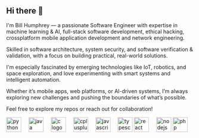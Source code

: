 ## Hi there 👋

I'm Bill Humphrey — a passionate Software Engineer with expertise in machine learning & AI, full-stack software development, ethical hacking, crossplatform mobile application development and network engineering.

Skilled in software architecture, system security, and software verification & validation, with a focus on building practical, real-world solutions.

I'm especially fascinated by emerging technologies like IoT, robotics, and space exploration, and love experimenting with smart systems and intelligent automation.

Whether it’s mobile apps, web platforms, or AI-driven systems, I’m always exploring new challenges and pushing the boundaries of what’s possible.

Feel free to explore my repos or reach out for collaboration! 


<div align="left">

  <!-- Programming Languages -->
  <img src="https://cdn.jsdelivr.net/gh/devicons/devicon/icons/python/python-original.svg" height="40" alt="python logo" />
  <img width="12" />
  <img src="https://cdn.jsdelivr.net/gh/devicons/devicon/icons/java/java-original.svg" height="40" alt="java logo" />
  <img width="12" />
  <img src="https://cdn.jsdelivr.net/gh/devicons/devicon/icons/c/c-original.svg" height="40" alt="c logo" />
  <img width="12" />
  <img src="https://cdn.jsdelivr.net/gh/devicons/devicon/icons/cplusplus/cplusplus-original.svg" height="40" alt="cplusplus logo" />
  <img width="12" />
  <img src="https://cdn.jsdelivr.net/gh/devicons/devicon/icons/javascript/javascript-original.svg" height="40" alt="javascript logo" />
  <img width="12" />
  <img src="https://cdn.jsdelivr.net/gh/devicons/devicon/icons/typescript/typescript-original.svg" height="40" alt="typescript logo" />

  <!-- Frontend Development -->
  <img src="https://cdn.jsdelivr.net/gh/devicons/devicon/icons/react/react-original.svg" height="40" alt="react logo" />
  <img width="12" />

  <!-- Backend Development -->
  <img src="https://cdn.jsdelivr.net/gh/devicons/devicon/icons/nodejs/nodejs-original.svg" height="40" alt="nodejs logo" />
  <img src="https://cdn.jsdelivr.net/gh/devicons/devicon/icons/php/php-original.svg" height="40" alt="php logo" />


</div>






